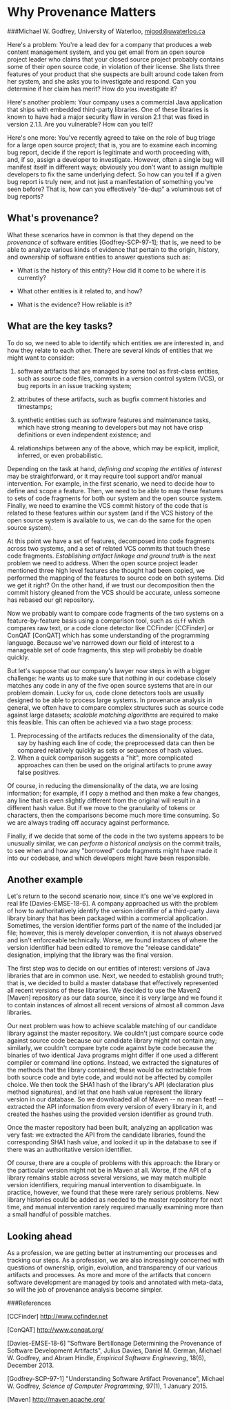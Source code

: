 # Why Provenance Matters

###Michael W. Godfrey, University of Waterloo, migod@uwaterloo.ca

Here's a problem:  You're a lead dev for a company that produces a web content management system, and you get email from an open source project leader who claims that your closed source project probably contains some of their open source code, in violation of their license.  She lists three features of your product that she suspects are built around code taken from her system, and she asks you to investigate and respond.  Can you determine if her claim has merit?  How do you investigate it?

Here's another problem:  Your company uses a commercial Java application that ships with embedded third-party libraries.  One of these libraries is known to have had a major security flaw in version 2.1 that was fixed in version 2.1.1.  Are you vulnerable?  How can you tell?

Here's one more:  You've recently agreed to take on the role of bug triage for a large open source project; that is, you are to examine each incoming bug report, decide if the report is legitimate and worth proceeding with, and, if so, assign a developer to investigate.  However, often a single bug will manifest itself in different ways; obviously you don't want to assign multiple developers to fix the same underlying defect.  So how can you tell if a given bug report is truly new, and not just a manifestation of something you've seen before?  That is, how can you effectively "de-dup" a voluminous set of bug reports?

## What's provenance?

What these scenarios have in common is that they depend on the *provenance* of software entities [Godfrey-SCP-97-1]; that is, we need to be able to analyze various kinds of evidence that pertain to the origin, history, and ownership of software entities to answer questions such as: 

- What is the history of this entity? How did it come to be where it is currently?  

- What other entities is it related to, and how?

- What is the evidence? How reliable is it?

## What are the key tasks?

To do so, we need to able to identify which entities we are interested in, and how they relate to each other.  There are several kinds of entities that we might want to consider:

1. software artifacts that are managed by some tool as first-class entities, such as source code files, commits in a version control system (VCS), or bug reports in an issue tracking system;

2. attributes of these artifacts, such as bugfix comment histories and timestamps;

3. synthetic entities such as software features and maintenance tasks, which have strong meaning to developers but may not have crisp definitions or even independent existence; and

4. relationships between any of the above, which may be explicit, implicit, inferred, or even probabilistic.

Depending on the task at hand, *defining and scoping the entities of interest* may be straightforward, or it may require tool support and/or manual intervention.  For example, in the first scenario, we need to decide how to define and scope a feature.  Then, we need to be able to map these features to sets of code fragments for both our system and the open source system.  Finally, we need to examine the VCS commit history of the code that is related to these features within our system (and if the VCS history of the open source system is available to us, we can do the same for the open source system).  

At this point we have a set of features, decomposed into code fragments across two systems, and a set of related VCS commits that touch these code fragments.  *Establishing artifact linkage and ground truth* is the next problem we need to address.  When the open source project leader mentioned three high level features she thought had been copied, we performed the mapping of the features to source code on both systems.  Did we get it right?  On the other hand, if we trust our decomposition then the commit history gleaned from the VCS should be accurate, unless someone has rebased our git repository.

Now we probably want to compare code fragments of the two systems on a feature-by-feature basis using a comparison tool, such as `diff` which compares raw text, or a code clone detector like CCFinder [CCFinder] or ConQAT [ConQAT] which has some understanding of the programming language. Because we've narrowed down our field of interest to a manageable set of code fragments, this step will probably be doable quickly.

But let's suppose that our company's lawyer now steps in with a bigger challenge: he wants us to make sure that nothing in our codebase closely matches any code in any of the five open source systems that are in our problem domain.  Lucky for us, code clone detectors tools are usually designed to be able to process large systems.  In provenance analysis in general, we often have to compare complex structures such as source code against large datasets; *scalable matching algorithms* are required to make this feasible.  This can often be achieved via a two stage process:

1. Preprocessing of the artifacts reduces the dimensionality of the data, say by hashing each line of code; the preprocessed data can then be compared relatively quickly as sets or sequences of hash values.
2. When a quick comparison suggests a "hit", more complicated approaches can then be used on the original artifacts to prune away false positives.

Of course, in reducing the dimensionality of the data, we are losing information; for example, if I copy a method and then make a few changes, any line that is even slightly different from the original will result in a different hash value.  But if we move to the granularity of tokens or characters, then the comparisons become much more time consuming.  So we are always trading off accuracy against performance.

Finally, if we decide that some of the code in the two systems appears to be unusually similar, we can *perform a historical analysis* on the commit trails, to see when and how any "borrowed" code fragments might have made it into our codebase, and which developers might have been responsible.

## Another example

Let's return to the second scenario now, since it's one we've explored in real life [Davies-EMSE-18-6].  A company approached us with the problem of how to authoritatively identify the version identifier of a third-party Java library binary that has been packaged within a commercial application. Sometimes, the version identifier forms part of the name of the included jar file; however, this is merely developer convention, it is not always observed and isn't enforceable technically.  Worse, we found instances of where the version identifier had been edited to remove the "release candidate" designation, implying that the library was the final version.

The first step was to decide on our entities of interest: versions of Java libraries that are in common use.  Next, we needed to establish ground truth; that is, we decided to build a master database that effectively represented all recent versions of these libraries.  We decided to use the Maven2 [Maven] repository as our data source, since it is very large and we found it to contain instances of almost all recent versions of almost all common Java libraries.  

Our next problem was how to achieve scalable matching of our candidate library against the master repository.  We couldn't just compare source code against source code because our candidate library might not contain any; similarly, we couldn't compare byte code against byte code because the binaries of two identical Java programs might differ if one used a different compiler or command line options.  Instead, we extracted the signatures of the methods that the library contained; these would be extractable from both source code and byte code, and would not be affected by compiler choice.  We then took the SHA1 hash of the library's API (declaration plus method signatures), and let that one hash value represent the library version in our database.  So we downloaded all of Maven -- no mean feat! -- extracted the API information from every version of every library in it, and created the hashes using the provided version identifier as ground truth.   

Once the master repository had been built, analyzing an application was very fast: we extracted the API from the candidate libraries, found the corresponding SHA1 hash value, and looked it up in the database to see if there was an authoritative version identifier.

Of course, there are a couple of problems with this approach: the library or the particular version might not be in Maven at all.  Worse, if the API of a library remains stable across several versions, we may match multiple version identifiers, requiring manual intervention to disambiguate.  In practice, however, we found that these were rarely serious problems. New library histories could be added as needed to the master repository for next time, and manual intervention rarely required manually examining more than a small handful of possible matches.

## Looking ahead

As a profession, we are getting better at instrumenting our processes and tracking our steps.  As a profession, we are also increasingly concerned with questions of ownership, origin, evolution, and transparency of our various artifacts and processes.  As more and more of the artifacts that concern software development are managed by tools and annotated with meta-data, so will the job of provenance analysis become simpler.

###References

[CCFinder] http://www.ccfinder.net

[ConQAT] http://www.conqat.org/

[Davies-EMSE-18-6]  "Software Bertillonage Determining the Provenance of Software Development Artifacts", Julius Davies, Daniel M. German, Michael W. Godfrey, and Abram Hindle, *Empirical Software Engineering*, 18(6), December 2013.

[Godfrey-SCP-97-1] "Understanding Software Artifact Provenance", Michael W. Godfrey, *Science of Computer Programming*, 97(1), 1 January 2015.

[Maven] http://maven.apache.org/
